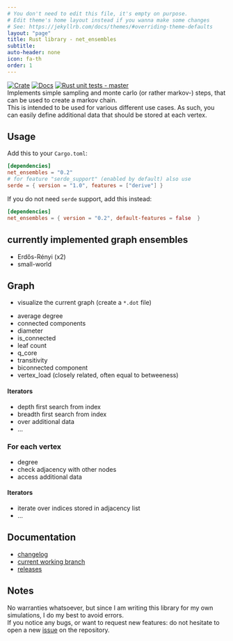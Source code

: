```yaml
---
# You don't need to edit this file, it's empty on purpose.
# Edit theme's home layout instead if you wanna make some changes
# See: https://jekyllrb.com/docs/themes/#overriding-theme-defaults
layout: "page"
title: Rust library - net_ensembles
subtitle:
auto-header: none
icon: fa-th
order: 1
---
```

[![Crate](https://img.shields.io/crates/v/net_ensembles.svg)](https://crates.io/crates/net_ensembles)
[![Docs](https://docs.rs/net_ensembles/badge.svg)](https://docs.rs/net_ensembles/)
[![Rust unit tests - master](https://github.com/Pardoxa/net_ensembles/workflows/Rust%20unit%20tests%20-%20master/badge.svg?branch=master)](https://github.com/Pardoxa/net_ensembles)  
Implements simple sampling and monte carlo (or rather markov-) steps,
that can be used to create a markov chain.  
This is intended to be used for various different use cases.
As such, you can easily define additional data that should be stored at each vertex.

## Usage

Add this to your `Cargo.toml`:
```toml
[dependencies]
net_ensembles = "0.2"
# for feature "serde_support" (enabled by default) also use
serde = { version = "1.0", features = ["derive"] }
```
If you do not need `serde` support, add this instead:
```toml
[dependencies]
net_ensembles = { version = "0.2", default-features = false  }
```

## currently implemented graph ensembles

* Erdős-Rényi (x2)
* small-world

## Graph

* visualize the current graph (create a `*.dot` file)
- average degree
- connected components
- diameter
- is_connected
- leaf count
- q_core
- transitivity
- biconnected component
- vertex_load (closely related, often equal to betweeness)

#### Iterators

* depth first search from index
* breadth first search from index
* over additional data
* …

### For each vertex

* degree
* check adjacency with other nodes
* access additional data

#### Iterators
* iterate over indices stored in adjacency list
* …

## Documentation

* [changelog](https://github.com/Pardoxa/net_ensembles/blob/master/CHANGELOG.md)
* [current working branch](https://pardoxa.github.io/net_ensembles/master/doc/net_ensembles/)
* [releases](https://docs.rs/net_ensembles/)

## Notes

No warranties whatsoever, but since
I am writing this library for my own simulations,
I do my best to avoid errors.  
If you notice any bugs, or want to request new features: do not hesitate to
open a new [issue](https://github.com/Pardoxa/net_ensembles/issues) on the repository.
